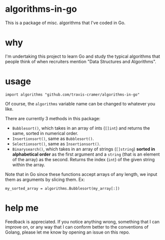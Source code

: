 # algorithms-in-go
This is a package of misc. algorithms that I've coded in Go.

# why
I'm undertaking this project to learn Go and study the typical algorithms that people think of when
recruiters mention "Data Structures and Algorithms".

# usage
```
import algorithms "github.com/travis-cramer/algorithms-in-go"
```
Of course, the `algorithms` variable name can be changed to whatever you like.

There are currently 3 methods in this package:
* `Bubblesort()`, which takes in an array of ints (`[]int`) and returns the same, sorted in numerical order.
* `Insertionsort()`, same as `Bubblesort()`.
* `Selectionsort()`, same as `Insertionsort()`.
* `Binarysearch()`, which takes in an array of strings (`[]string`) **sorted in alphabetical order** as the first 
argument and a `string` (that is an element of the array) as the second. Returns the index (`int`) of the given 
string within the array.

Note that in Go since these functions accept arrays of any length, we input them as arguments by slicing them. Ex:
```
my_sorted_array = algorithms.Bubblesort(my_array[:])
```

# help me
Feedback is appreciated. If you notice anything wrong, something that I can improve on, or any way that I can conform 
better to the conventions of Golang, please let me know by opening an issue on this repo.
